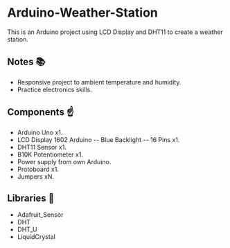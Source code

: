 # Arduino-Weather-Station

This is an Arduino project using LCD Display and DHT11 to create a weather station.

## Notes :books:
- Responsive project to ambient temperature and humidity.
- Practice electronics skills.

## Components :point_up:
- Arduino Uno x1.
- LCD Display 1602 Arduino -- Blue Backlight -- 16 Pins x1.
- DHT11 Sensor x1.
- B10K Potentiometer x1.
- Power supply from own Arduino.
- Protoboard x1.
- Jumpers xN.

## Libraries :bookmark_tabs:
- Adafruit_Sensor
- DHT
- DHT_U
- LiquidCrystal